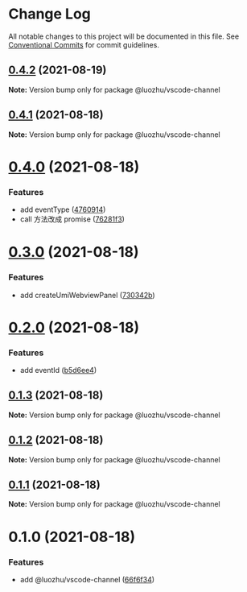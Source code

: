 # Change Log

All notable changes to this project will be documented in this file.
See [Conventional Commits](https://conventionalcommits.org) for commit guidelines.

## [0.4.2](https://github.com/youngjuning/luozhu/compare/@luozhu/vscode-channel@0.4.1...@luozhu/vscode-channel@0.4.2) (2021-08-19)

**Note:** Version bump only for package @luozhu/vscode-channel

## [0.4.1](https://github.com/youngjuning/luozhu/compare/@luozhu/vscode-channel@0.4.0...@luozhu/vscode-channel@0.4.1) (2021-08-18)

**Note:** Version bump only for package @luozhu/vscode-channel

# [0.4.0](https://github.com/youngjuning/luozhu/compare/@luozhu/vscode-channel@0.3.0...@luozhu/vscode-channel@0.4.0) (2021-08-18)

### Features

- add eventType ([4760914](https://github.com/youngjuning/luozhu/commit/4760914068ab9bb09cbf293f1974f1ea08028624))
- call 方法改成 promise ([76281f3](https://github.com/youngjuning/luozhu/commit/76281f36d57e04123944a52600a5dc8d22217775))

# [0.3.0](https://github.com/youngjuning/luozhu/compare/@luozhu/vscode-channel@0.2.0...@luozhu/vscode-channel@0.3.0) (2021-08-18)

### Features

- add createUmiWebviewPanel ([730342b](https://github.com/youngjuning/luozhu/commit/730342bafabdaf5922b7b25187f795e9ae80917d))

# [0.2.0](https://github.com/youngjuning/luozhu/compare/@luozhu/vscode-channel@0.1.3...@luozhu/vscode-channel@0.2.0) (2021-08-18)

### Features

- add eventId ([b5d6ee4](https://github.com/youngjuning/luozhu/commit/b5d6ee481f9e1b944a84cc18d8e4d4970d8000cd))

## [0.1.3](https://github.com/youngjuning/luozhu/compare/@luozhu/vscode-channel@0.1.2...@luozhu/vscode-channel@0.1.3) (2021-08-18)

**Note:** Version bump only for package @luozhu/vscode-channel

## [0.1.2](https://github.com/youngjuning/luozhu/compare/@luozhu/vscode-channel@0.1.1...@luozhu/vscode-channel@0.1.2) (2021-08-18)

**Note:** Version bump only for package @luozhu/vscode-channel

## [0.1.1](https://github.com/youngjuning/luozhu/compare/@luozhu/vscode-channel@0.1.0...@luozhu/vscode-channel@0.1.1) (2021-08-18)

**Note:** Version bump only for package @luozhu/vscode-channel

# 0.1.0 (2021-08-18)

### Features

- add @luozhu/vscode-channel ([66f6f34](https://github.com/youngjuning/luozhu/commit/66f6f34343a33cbac5ad743b33f3f741d35cea7f))
